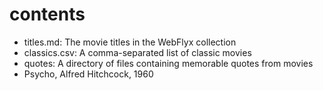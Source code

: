 # contents

* titles.md: The movie titles in the WebFlyx collection
* classics.csv: A comma-separated list of classic movies
* quotes: A directory of files containing memorable quotes from movies
* Psycho, Alfred Hitchcock, 1960